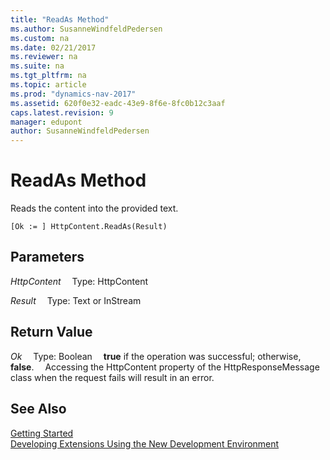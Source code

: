 ```yaml
---
title: "ReadAs Method"
ms.author: SusanneWindfeldPedersen
ms.custom: na
ms.date: 02/21/2017
ms.reviewer: na
ms.suite: na
ms.tgt_pltfrm: na
ms.topic: article
ms.prod: "dynamics-nav-2017"
ms.assetid: 620f0e32-eadc-43e9-8f6e-8fc0b12c3aaf
caps.latest.revision: 9
manager: edupont
author: SusanneWindfeldPedersen
---
```


# ReadAs Method
Reads the content into the provided text.

```
[Ok := ] HttpContent.ReadAs(Result)
```

## Parameters
*HttpContent*
&emsp;Type: HttpContent

*Result*
&emsp;Type: Text or InStream

## Return Value
*Ok*
&emsp;Type: Boolean
&emsp;**true** if the operation was successful; otherwise, **false**.
&emsp;Accessing the HttpContent property of the HttpResponseMessage class when the request fails will result in an error.

## See Also
[Getting Started](newdev-get-started.md)  
[Developing Extensions Using the New Development Environment](newdev-dev-overview.md)